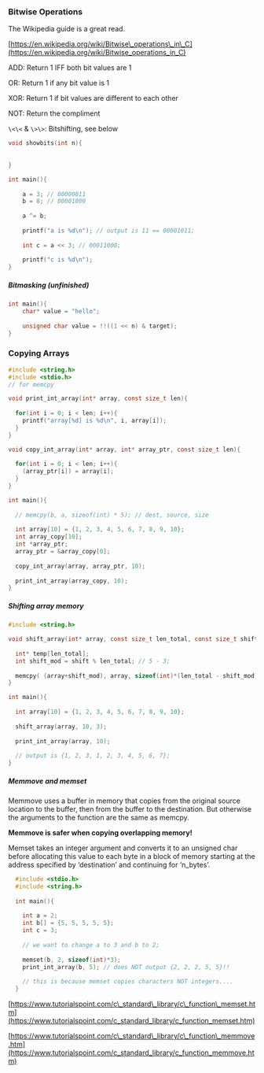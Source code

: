 ### Bitwise Operations

The Wikipedia guide is a great read.

[https://en.wikipedia.org/wiki/Bitwise\_operations\_in\_C](https://en.wikipedia.org/wiki/Bitwise_operations_in_C)

ADD: Return 1 IFF both bit values are 1

OR: Return 1 if any bit value is 1

XOR: Return 1 if bit values are different to each other

NOT: Return the compliment

`\<\<` & `\>\>`: Bitshifting, see below

```c
void showbits(int n){
    
    
}

int main(){
    
    a = 3; // 00000011
    b = 8; // 00001000
    
    a ^= b;
    
    printf("a is %d\n"); // output is 11 == 00001011;
    
    int c = a << 3; // 00011000;
    
    printf("c is %d\n");
}
```

##### Bitmasking (unfinished)

```c
int main(){
    char* value = "hello";
    
    unsigned char value = !!((1 << n) & target);   
}
```

### Copying Arrays

```c
#include <string.h> 
#include <stdio.h>
// for memcpy

void print_int_array(int* array, const size_t len){
  
  for(int i = 0; i < len; i++){
    printf("array[%d] is %d\n", i, array[i]);
  }
}

void copy_int_array(int* array, int* array_ptr, const size_t len){
  
  for(int i = 0; i < len; i++){
    (array_ptr[i]) = array[i];
  }
}

int main(){
  
  // memcpy(b, a, sizeof(int) * 5); // dest, source, size
  
  int array[10] = {1, 2, 3, 4, 5, 6, 7, 8, 9, 10};
  int array_copy[10];
  int *array_ptr;
  array_ptr = &array_copy[0];
  
  copy_int_array(array, array_ptr, 10);
  
  print_int_array(array_copy, 10);
}
```

##### Shifting array memory

```c
#include <string.h>

void shift_array(int* array, const size_t len_total, const size_t shift){
  
  int* temp[len_total];
  int shift_mod = shift % len_total; // 5 - 3;
  
  memcpy( (array+shift_mod), array, sizeof(int)*(len_total - shift_mod) );
}

int main(){
  
  int array[10] = {1, 2, 3, 4, 5, 6, 7, 8, 9, 10};
  
  shift_array(array, 10, 3);
  
  print_int_array(array, 10);
  
  // output is {1, 2, 3, 1, 2, 3, 4, 5, 6, 7};
}
```

##### Memmove and memset

Memmove uses a buffer in memory that copies from the original source location to the buffer, then from the buffer to the destination. But otherwise the arguments to the function are the same as memcpy.

**Memmove is safer when copying overlapping memory!**

Memset takes an integer argument and converts it to an unsigned char before allocating this value to each byte in a block of memory starting at the address specified by ‘destination’ and continuing for ‘n_bytes’.

```c
  #include <stdio.h>
  #include <string.h>
  
  int main(){
  
    int a = 2;
    int b[] = {5, 5, 5, 5, 5};
    int c = 3;
    
    // we want to change a to 3 and b to 2;
    
    memset(b, 2, sizeof(int)*3);
    print_int_array(b, 5); // does NOT output {2, 2, 2, 5, 5}!!
    
    // this is because memset copies characters NOT integers.... 
  }
```

[https://www.tutorialspoint.com/c\_standard\_library/c\_function\_memset.htm](https://www.tutorialspoint.com/c_standard_library/c_function_memset.htm)

[https://www.tutorialspoint.com/c\_standard\_library/c\_function\_memmove.htm](https://www.tutorialspoint.com/c_standard_library/c_function_memmove.htm)

